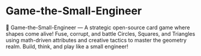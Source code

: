 # Game-the-Small-Engineer
🧩 Game-the-Small-Engineer — A strategic open-source card game where shapes come alive! Fuse, corrupt, and battle Circles, Squares, and Triangles using math-driven attributes and creative tactics to master the geometry realm. Build, think, and play like a small engineer!
